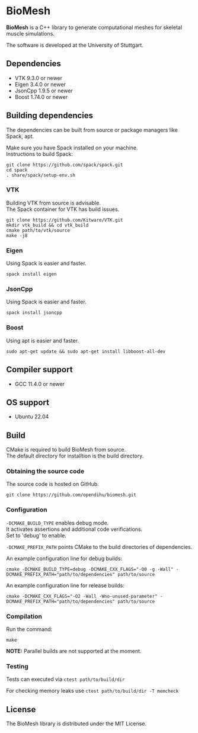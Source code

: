 # BioMesh
**BioMesh** is a C++ library to generate computational meshes for skeletal muscle simulations.

The software is developed at the University of Stuttgart.

## Dependencies
* VTK 9.3.0 or newer
* Eigen 3.4.0 or newer
* JsonCpp 1.9.5 or newer
* Boost 1.74.0 or newer

## Building dependencies
The dependencies can be built from source or package managers like Spack, apt.

Make sure you have Spack installed on your machine.\
Instructions to build Spack:
```
git clone https://github.com/spack/spack.git
cd spack
. share/spack/setup-env.sh
```

### VTK
Building VTK from source is advisable.\
The Spack container for VTK has build issues.
```
git clone https://github.com/Kitware/VTK.git
mkdir vtk_build && cd vtk_build
cmake path/to/vtk/source
make -j8
```
### Eigen
Using Spack is easier and faster.
```
spack install eigen
```
### JsonCpp
Using Spack is easier and faster.
```
spack install jsoncpp
```
### Boost
Using apt is easier and faster.
```
sudo apt-get update && sudo apt-get install libboost-all-dev
```

## Compiler support
* GCC 11.4.0 or newer

## OS support
* Ubuntu 22.04

## Build
CMake is required to build BioMesh from source.  
The default directory for installtion is the build directory.

### Obtaining the source code
The source code is hosted on GitHub.  
```
git clone https://github.com/opendihu/biomesh.git
```

### Configuration
`-DCMAKE_BUILD_TYPE` enables debug mode.  
It activates assertions and additional code verifications.  
Set to 'debug' to enable.  

`-DCMAKE_PREFIX_PATH` points CMake to the build directories of dependencies.

An example configuration line for debug builds:  
```
cmake -DCMAKE_BUILD_TYPE=debug -DCMAKE_CXX_FLAGS="-O0 -g -Wall" -DCMAKE_PREFIX_PATH="path/to/dependencies" path/to/source
```

An example configuration line for release builds:  
```
cmake -DCMAKE_CXX_FLAGS="-O2 -Wall -Wno-unused-parameter" -DCMAKE_PREFIX_PATH="path/to/dependencies" path/to/source
```

### Compilation
Run the command: 
```
make
```  

**NOTE:** Parallel builds are not supported at the moment.

### Testing

Tests can executed via `ctest path/to/build/dir`  

For checking memory leaks use `ctest path/to/build/dir -T memcheck` 

## License
The BioMesh library is distributed under the MIT License.




